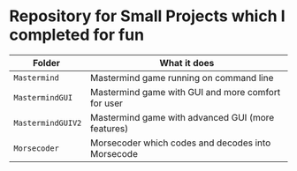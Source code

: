 # Repository for Small Projects which I completed for fun

| Folder            | What it does                                       |
| ----------------- | -------------------------------------------------- |
| `Mastermind`      | Mastermind game running on command line            |
| `MastermindGUI`   | Mastermind game with GUI and more comfort for user |
| `MastermindGUIV2` | Mastermind game with advanced GUI (more features)  |
| `Morsecoder`      | Morsecoder which codes and decodes into Morsecode  |

